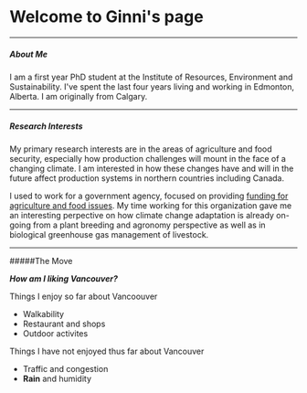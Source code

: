 # Welcome to Ginni's page
***

##### About Me 
I am a first year PhD student at the Institute of Resources, Environment and Sustainability.  I've spent the last four years living and working in Edmonton, Alberta. I am originally from Calgary.

***
##### Research Interests
My primary research interests are in the areas of agriculture and food security, especially how production challenges will mount in the face of a changing climate. I am interested in how these changes have and will in the future affect production systems in northern countries including Canada.

I used to work for a government agency, focused on providing [funding for agriculture and food issues](http://albertainnovates.ca/ "Alberta Innovates").  My time working for this organization gave me an interesting perpective on how climate change adaptation is already on-going from a plant breeding and agronomy perspective as well as in biological greenhouse gas management of livestock.

***
#####The Move

***How am I liking Vancouver?***

Things I enjoy so far about Vancoouver

* Walkability
* Restaurant and shops
* Outdoor activites


Things I have not enjoyed thus far about Vancouver

* Traffic and congestion
* **Rain** and humidity

